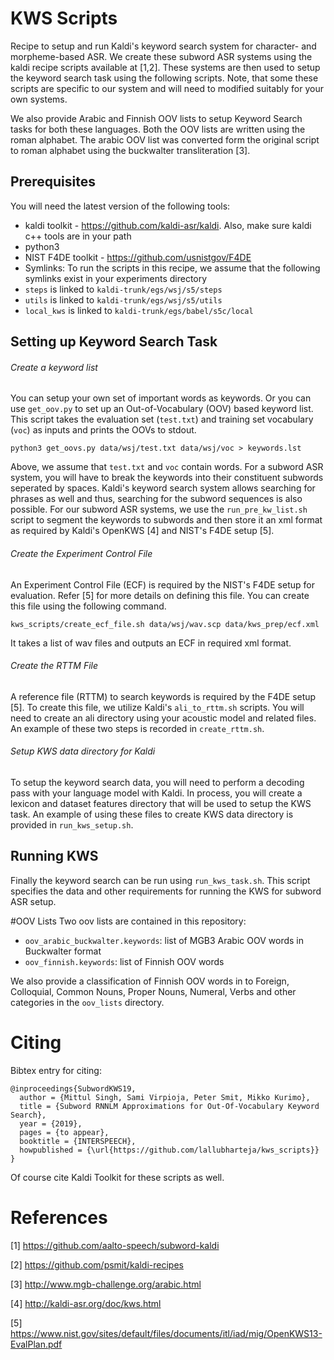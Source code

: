 # KWS Scripts
Recipe to setup and run Kaldi's keyword search system for character- and morpheme-based ASR. We create these subword ASR systems using the kaldi recipe scripts available at [1,2]. These systems are then used to setup the keyword search task using the following scripts. Note, that some these scripts are specific to our system and will need to modified suitably for your own systems.

We also provide Arabic and Finnish OOV lists to setup Keyword Search tasks for both these languages. Both the OOV lists are written using the roman alphabet. The arabic OOV list was converted form the original script to roman alphabet using the buckwalter transliteration [3]. 

## Prerequisites
You will need the latest version of the following tools:
- kaldi toolkit - https://github.com/kaldi-asr/kaldi. Also, make sure kaldi c++ tools are in your path 
- python3 
- NIST F4DE toolkit - https://github.com/usnistgov/F4DE
- Symlinks: To run the scripts in this recipe, we assume that the following symlinks exist in your experiments directory
 - `steps` is linked to `kaldi-trunk/egs/wsj/s5/steps`
 - `utils` is linked to `kaldi-trunk/egs/wsj/s5/utils`
 - `local_kws` is linked to `kaldi-trunk/egs/babel/s5c/local`

## Setting up Keyword Search Task
###### Create a keyword list
You can setup your own set of important words as keywords. Or you can use `get_oov.py` to set up an Out-of-Vocabulary (OOV) based keyword list. This script takes the evaluation set (`test.txt`) and training set vocabulary (`voc`) as inputs and prints the OOVs to stdout.

```
python3 get_oovs.py data/wsj/test.txt data/wsj/voc > keywords.lst
```
Above, we assume that `test.txt` and `voc` contain words. For a subword ASR system, you will have to break the keywords into their constituent subwords seperated by spaces. Kaldi's keyword search system allows searching for phrases as well and thus, searching for the subword sequences is also possible. For our subword ASR systems, we use the `run_pre_kw_list.sh` script to segment the keywords to subwords and then store it an xml format as required by Kaldi's OpenKWS [4] and NIST's F4DE setup [5].

###### Create the Experiment Control File
An Experiment Control File (ECF) is required by the NIST's F4DE setup for evaluation. Refer [5] for more details on defining this file. You can create this file using the following command. 
```
kws_scripts/create_ecf_file.sh data/wsj/wav.scp data/kws_prep/ecf.xml
```
It takes a list of wav files and outputs an ECF in required xml format.

###### Create the RTTM File
A reference file (RTTM) to search keywords is required by the F4DE setup [5]. To create this file, we utilize Kaldi's `ali_to_rttm.sh` scripts. You will need to create an ali directory using your acoustic model and related files. An example of these two steps is recorded in `create_rttm.sh`.

###### Setup KWS data directory for Kaldi
To setup the keyword search data, you will need to perform a decoding pass with your language model with Kaldi. In process, you will create a lexicon and dataset features directory that will be used to setup the KWS task. An example of using these files to create KWS data directory is provided in `run_kws_setup.sh`.

## Running KWS
Finally the keyword search can be run using `run_kws_task.sh`. This script specifies the data and other requirements for running the KWS for subword ASR setup.

#OOV Lists
Two oov lists are contained in this repository:
- `oov_arabic_buckwalter.keywords`: list of MGB3 Arabic OOV words in Buckwalter format
- `oov_finnish.keywords`: list of Finnish OOV words

We also provide a classification of Finnish OOV words in to Foreign, Colloquial, Common Nouns, Proper Nouns, Numeral, Verbs and other categories in the `oov_lists` directory.

# Citing
Bibtex entry for citing: 
```
@inproceedings{SubwordKWS19,
  author = {Mittul Singh, Sami Virpioja, Peter Smit, Mikko Kurimo},
  title = {Subword RNNLM Approximations for Out-Of-Vocabulary Keyword Search},
  year = {2019},
  pages = {to appear},
  booktitle = {INTERSPEECH},
  howpublished = {\url{https://github.com/lallubharteja/kws_scripts}}
}
```
Of course cite Kaldi Toolkit for these scripts as well.


# References
[1] https://github.com/aalto-speech/subword-kaldi

[2] https://github.com/psmit/kaldi-recipes

[3] http://www.mgb-challenge.org/arabic.html

[4] http://kaldi-asr.org/doc/kws.html

[5] https://www.nist.gov/sites/default/files/documents/itl/iad/mig/OpenKWS13-EvalPlan.pdf
